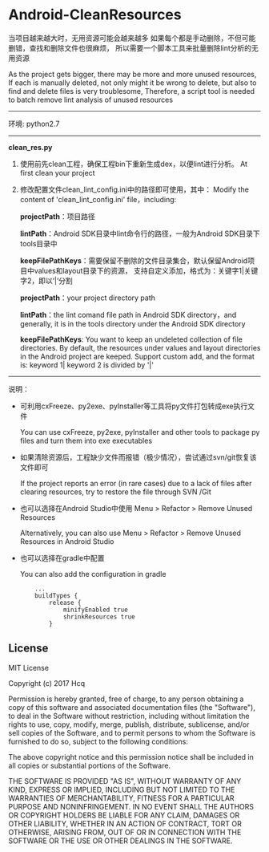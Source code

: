 # Android-CleanResources

当项目越来越大时，无用资源可能会越来越多
如果每个都是手动删除，不但可能删错，查找和删除文件也很麻烦，
所以需要一个脚本工具来批量删除lint分析的无用资源

As the project gets bigger, there may be more and more unused resources,
If each is manually deleted, not only might it be wrong to delete, but also to find and delete files is very troublesome,
Therefore, a script tool is needed to batch remove lint analysis of unused resources

- - -

环境: python2.7

- - -

**clean_res.py**

1. 使用前先clean工程，确保工程bin下重新生成dex，以便lint进行分析。
	At first clean your project
1. 修改配置文件clean_lint_config.ini中的路径即可使用，其中：
	 Modify the content of 'clean_lint_config.ini' file，including:

    **projectPath**：项目路径

    **lintPath**：Android SDK目录中lint命令行的路径，一般为Android SDK目录下tools目录中

    **keepFilePathKeys**：需要保留不删除的文件目录集合，默认保留Android项目中values和layout目录下的资源，
    支持自定义添加，格式为：关键字1|关键字2，即以‘|’分割

    **projectPath**：your project directory path

    **lintPath**：the lint comand file path in Android SDK directory，and generally, it is in the tools directory under the Android SDK directory

    **keepFilePathKeys**: You want to keep an undeleted collection of file directories.
    By default, the resources under values and layout directories in the Android project are keeped.
    Support custom add, and the format is: keyword 1| keyword 2 is divided by '|'

- - -

说明：
- 可利用cxFreeze、py2exe、pyInstaller等工具将py文件打包转成exe执行文件

	You can use cxFreeze, py2exe, pyInstaller and other tools to package py files and turn them into exe executables
- 如果清除资源后，工程缺少文件而报错（极少情况），尝试通过svn/git恢复该文件即可

	If the project reports an error (in rare cases) due to a lack of files after clearing resources, try to restore the file through SVN /Git
- 也可以选择在Android Studio中使用 Menu > Refactor > Remove Unused Resources

	Alternatively, you can also use Menu > Refactor > Remove Unused Resources in Android Studio
- 也可以选择在gradle中配置

	You can also add the configuration in gradle
	```
        ...
        buildTypes {
            release {
            	minifyEnabled true
                shrinkResources true
            }
	```

## License

MIT License

Copyright (c) 2017 Hcq

Permission is hereby granted, free of charge, to any person obtaining a copy
of this software and associated documentation files (the "Software"), to deal
in the Software without restriction, including without limitation the rights
to use, copy, modify, merge, publish, distribute, sublicense, and/or sell
copies of the Software, and to permit persons to whom the Software is
furnished to do so, subject to the following conditions:

The above copyright notice and this permission notice shall be included in all
copies or substantial portions of the Software.

THE SOFTWARE IS PROVIDED "AS IS", WITHOUT WARRANTY OF ANY KIND, EXPRESS OR
IMPLIED, INCLUDING BUT NOT LIMITED TO THE WARRANTIES OF MERCHANTABILITY,
FITNESS FOR A PARTICULAR PURPOSE AND NONINFRINGEMENT. IN NO EVENT SHALL THE
AUTHORS OR COPYRIGHT HOLDERS BE LIABLE FOR ANY CLAIM, DAMAGES OR OTHER
LIABILITY, WHETHER IN AN ACTION OF CONTRACT, TORT OR OTHERWISE, ARISING FROM,
OUT OF OR IN CONNECTION WITH THE SOFTWARE OR THE USE OR OTHER DEALINGS IN THE
SOFTWARE.
